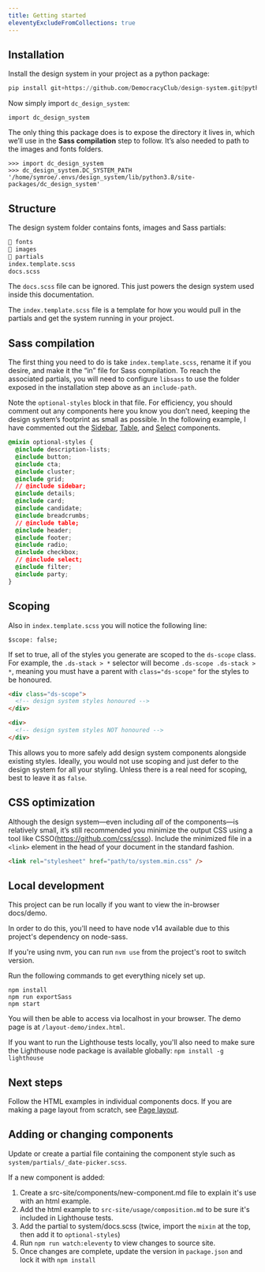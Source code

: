 ```yaml
---
title: Getting started
eleventyExcludeFromCollections: true
---
```


## Installation

Install the design system in your project as a python package:

```python
pip install git+https://github.com/DemocracyClub/design-system.git@python-package
```

Now simply import `dc_design_system`:

```
import dc_design_system
```

The only thing this package does is to expose the directory it lives in, which we’ll use in the **Sass compilation** step to follow. It’s also needed to path to the images and fonts folders.

```
>>> import dc_design_system
>>> dc_design_system.DC_SYSTEM_PATH
'/home/symroe/.envs/design_system/lib/python3.8/site-packages/dc_design_system'
```

## Structure

The design system folder contains fonts, images and Sass partials:

```html
📁 fonts
📁 images
📁 partials
index.template.scss
docs.scss
```

The `docs.scss` file can be ignored. This just powers the design system used inside this documentation.

The `index.template.scss` file is a template for how you would pull in the partials and get the system running in your project.

## Sass compilation

The first thing you need to do is take `index.template.scss`, rename it if you desire, and make it the “in” file for Sass compilation. To reach the associated partials, you will need to configure `libsass` to use the folder exposed in the installation step above as an `include-path`.

Note the `optional-styles` block in that file. For efficiency, you should comment out any components here you know you don’t need, keeping the design system’s footprint as small as possible. In the following example, I have commented out the [Sidebar]({{site.basedir}}/components/sidebar), [Table]({{site.basedir}}/components/table), and [Select]({{site.basedir}}/components/select) components.

```css
@mixin optional-styles {
  @include description-lists;
  @include button;
  @include cta;
  @include cluster;
  @include grid;
  // @include sidebar;
  @include details;
  @include card;
  @include candidate;
  @include breadcrumbs;
  // @include table;
  @include header;
  @include footer;
  @include radio;
  @include checkbox;
  // @include select;
  @include filter;
  @include party;
}
```

## Scoping

Also in `index.template.scss` you will notice the following line:

```
$scope: false;
```

If set to true, all of the styles you generate are scoped to the `ds-scope` class. For example, the `.ds-stack > *` selector will become `.ds-scope .ds-stack > *`, meaning you must have a parent with `class="ds-scope"` for the styles to be honoured.

```html
<div class="ds-scope">
  <!-- design system styles honoured -->
</div>

<div>
  <!-- design system styles NOT honoured -->
</div>
```

This allows you to more safely add design system components alongside existing styles. Ideally, you would not use scoping and just defer to the design system for all your styling. Unless there is a real need for scoping, best to leave it as `false`.

## CSS optimization

Although the design system—even including _all_ of the components—is relatively small, it’s still recommended you minimize the output CSS using a tool like CSSO(https://github.com/css/csso). Include the minimized file in a `<link>` element in the head of your document in the standard fashion.

```html
<link rel="stylesheet" href="path/to/system.min.css" />
```

## Local development
This project can be run locally if you want to view the in-browser docs/demo.

In order to do this, you'll need to have node v14 available due to this project's dependency on node-sass.

If you're using nvm, you can run `nvm use` from the project's root to switch version.

Run the following commands to get everything nicely set up.

```commandline
npm install
npm run exportSass
npm start
```

You will then be able to access via localhost in your browser.
The demo page is at `/layout-demo/index.html`.

If you want to run the Lighthouse tests locally, you'll also need to make sure the Lighthouse node package is available globally:
`npm install -g lighthouse`

## Next steps

Follow the HTML examples in individual components docs. If you are making a page layout from scratch, see [Page layout]({{site.basedir}}/usage/page-layout).

## Adding or changing components

Update or create a partial file containing the component style such as `system/partials/_date-picker.scss`.

If a new component is added:
  1. Create a src-site/components/new-component.md file to explain it's use with an html example.
  2. Add the html example to `src-site/usage/composition.md` to be sure it's included in Lighthouse tests. 
  3. Add the partial to system/docs.scss (twice, import the `mixin` at the top, then add it to `optional-styles`)
  4. Run `npm run watch:eleventy` to view changes to source site.
  5. Once changes are complete, update the version in `package.json` and lock it with `npm install` 
